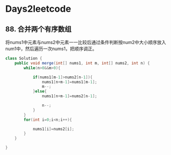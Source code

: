 # Days2leetcode
## 88. 合并两个有序数组
将nums1中元素与nums2中元素一一比较后通过条件判断按num2中大小顺序放入num1中，然后遍历一次nums1，把顺序调正。
```Java
class Solution {
    public void merge(int[] nums1, int m, int[] nums2, int n) {
        while(n>0&&m>0){

            if(nums1[m-1]>nums2[n-1]){
                nums1[n+m-1]=nums1[m-1];
                m--;
            }else{
                nums1[n+m-1]=nums2[n-1];

                n--;
            }
        }
        for(int i=0;i<n;i++){

            nums1[i]=nums2[i];
        }
    }

}
```